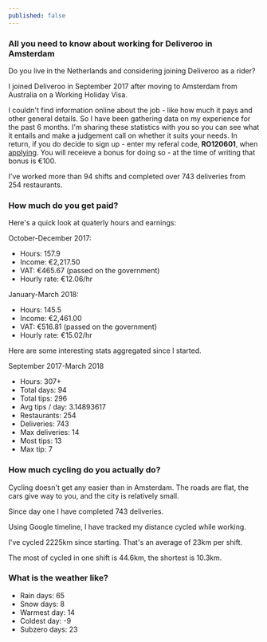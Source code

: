 ```yaml
---
published: false
---
```

### All you need to know about working for Deliveroo in Amsterdam

Do you live in the Netherlands and considering joining Deliveroo as a rider?

I joined Deliveroo in September 2017 after moving to Amsterdam from Australia on a Working Holiday Visa.

I couldn't find information online about the job - like how much it pays and other general details. So I have been gathering data on my experience for the past 6 months. I'm sharing these statistics with you so you can see what it entails and make a judgement call on whether it suits your needs. In return, if you do decide to sign up - enter my referal code, **RO120601**, when [applying](http://roo.it/RO120601 "Apply here"). You will receieve a bonus for doing so - at the time of writing that bonus is €100.

I've worked more than 94 shifts and completed over 743 deliveries from 254 restaurants.

### How much do you get paid?

Here's a quick look at quaterly hours and earnings:

October-December 2017:
- Hours: 157.9
- Income: €2,217.50
- VAT: €465.67 (passed on the government)
- Hourly rate: €12.06/hr

January-March 2018:
- Hours: 145.5
- Income: €2,461.00
- VAT: €516.81 (passed on the government)
- Hourly rate: €15.02/hr

Here are some interesting stats aggregated since I started.

September 2017-March 2018
- Hours: 307+
- Total days:	94
- Total tips:	296
- Avg tips / day:	3.14893617
- Restaurants:	254
- Deliveries:	743
- Max deliveries:	14
- Most tips:	13
- Max tip:	7

### How much cycling do you actually do?

Cycling doesn't get any easier than in Amsterdam. The roads are flat, the cars give way to you, and the city is relatively small.

Since day one I have completed 743 deliveries.

Using Google timeline, I have tracked my distance cycled while working.

I've cycled 2225km since starting. That's an average of 23km per shift.

The most of cycled in one shift is 44.6km, the shortest is 10.3km.

### What is the weather like?

- Rain days:	65
- Snow days:	8
- Warmest day:	14
- Coldest day:	-9
- Subzero days:	23
